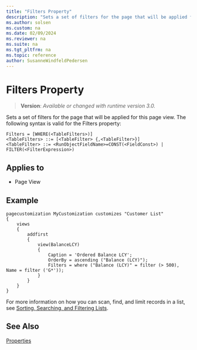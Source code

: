 ```yaml
---
title: "Filters Property"
description: "Sets a set of filters for the page that will be applied for this page view."
ms.author: solsen
ms.custom: na
ms.date: 02/09/2024
ms.reviewer: na
ms.suite: na
ms.tgt_pltfrm: na
ms.topic: reference
author: SusanneWindfeldPedersen
---
```

[//]: # (START>DO_NOT_EDIT)
[//]: # (IMPORTANT:Do not edit any of the content between here and the END>DO_NOT_EDIT.)
[//]: # (Any modifications should be made in the .xml files in the ModernDev repo.)
# Filters Property
> **Version**: _Available or changed with runtime version 3.0._

Sets a set of filters for the page that will be applied for this page view.
The following syntax is valid for the Filters property:

```
Filters = [WHERE(<TableFilters>)]
<TableFilters> ::= [<TableFilter> {,<TableFilter>}]
<TableFilter> ::= <RunObjectFieldName>=CONST(<FieldConst>) | FILTER(<FilterExpression>)
```

## Applies to
-   Page View

[//]: # (IMPORTANT: END>DO_NOT_EDIT)

## Example

```AL
pagecustomization MyCustomization customizes "Customer List"
{
    views
    {
        addfirst
        {
            view(BalanceLCY)
            {
                Caption = 'Ordered Balance LCY';
                OrderBy = ascending ("Balance (LCY)");
                Filters = where ("Balance (LCY)" = filter (> 500), Name = filter ('G*'));
            }
        }
    }
}
```

For more information on how you can scan, find, and limit records in a list, see [Sorting, Searching, and Filtering Lists](/dynamics365/business-central/ui-enter-criteria-filters). 
  
## See Also

[Properties](devenv-properties.md)